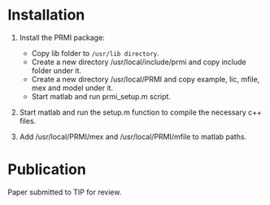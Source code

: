 # Installation
1) Install the PRMI package:
 
   - Copy lib folder to `/usr/lib directory`.
   - Create a new directory /usr/local/include/prmi and copy include folder under it.
   - Create a new directory /usr/local/PRMI and copy example, lic, mfile, mex and model under it.
   - Start matlab and run prmi_setup.m script.

2) Start matlab and run the setup.m function to compile the necessary c++ files.

3) Add /usr/local/PRMI/mex and /usr/local/PRMI/mfile to matlab paths.

# Publication
Paper submitted to TIP for review.

